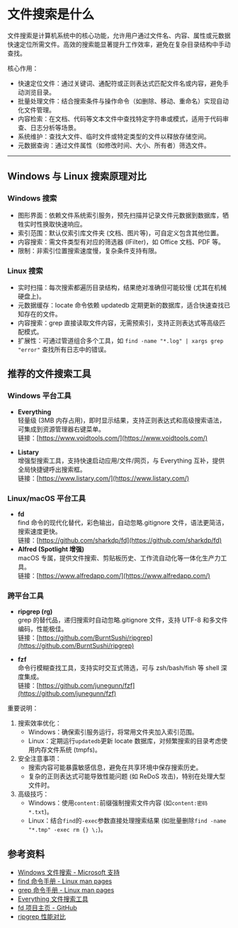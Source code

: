 # 文件搜索是什么

文件搜索是计算机系统中的核心功能，允许用户通过文件名、内容、属性或元数据快速定位所需文件。高效的搜索能显著提升工作效率，避免在复杂目录结构中手动查找。

核心作用：

- 快速定位文件：通过关键词、通配符或正则表达式匹配文件名或内容，避免手动浏览目录。
- 批量处理文件：结合搜索条件与操作命令（如删除、移动、重命名）实现自动化文件管理。
- 内容检索：在文档、代码等文本文件中查找特定字符串或模式，适用于代码审查、日志分析等场景。
- 系统维护：查找大文件、临时文件或特定类型的文件以释放存储空间。
- 元数据查询：通过文件属性（如修改时间、大小、所有者）筛选文件。

---

## Windows 与 Linux 搜索原理对比

### Windows 搜索

- 图形界面：依赖文件系统索引服务，预先扫描并记录文件元数据到数据库，牺牲实时性换取快速响应。
- 索引范围：默认仅索引库文件夹 (文档、图片等)，可自定义包含其他位置。
- 内容搜索：需文件类型有对应的筛选器 (IFilter)，如 Office 文档、PDF 等。
- 限制：非索引位置搜索速度慢，复杂条件支持有限。

### Linux 搜索

- 实时扫描：每次搜索都遍历目录结构，结果绝对准确但可能较慢 (尤其在机械硬盘上)。
- 元数据缓存：locate 命令依赖 updatedb 定期更新的数据库，适合快速查找已知存在的文件。
- 内容搜索：grep 直接读取文件内容，无需预索引，支持正则表达式等高级匹配模式。
- 扩展性：可通过管道组合多个工具，如 `find -name "*.log" | xargs grep "error"` 查找所有日志中的错误。

## 推荐的文件搜索工具

### Windows 平台工具

- **Everything**  
  轻量级 (3MB 内存占用)，即时显示结果，支持正则表达式和高级搜索语法，可集成到资源管理器右键菜单。  
  链接：[https://www.voidtools.com/](https://www.voidtools.com/)

- **Listary**  
  增强型搜索工具，支持快速启动应用/文件/网页，与 Everything 互补，提供全局快捷键呼出搜索框。  
  链接：[https://www.listary.com/](https://www.listary.com/)

### Linux/macOS 平台工具

- **fd**  
  find 命令的现代化替代，彩色输出，自动忽略.gitignore 文件，语法更简洁，搜索速度更快。  
  链接：[https://github.com/sharkdp/fd](https://github.com/sharkdp/fd)
- **Alfred (Spotlight 增强)**  
  macOS 专属，提供文件搜索、剪贴板历史、工作流自动化等一体化生产力工具。  
  链接：[https://www.alfredapp.com/](https://www.alfredapp.com/)

### 跨平台工具

- **ripgrep (rg)**  
  grep 的替代品，递归搜索时自动忽略.gitignore 文件，支持 UTF-8 和多文件编码，性能极佳。  
  链接：[https://github.com/BurntSushi/ripgrep](https://github.com/BurntSushi/ripgrep)

- **fzf**  
  命令行模糊查找工具，支持实时交互式筛选，可与 zsh/bash/fish 等 shell 深度集成。  
  链接：[https://github.com/junegunn/fzf](https://github.com/junegunn/fzf)

重要说明：

1. 搜索效率优化：
    - Windows：确保索引服务运行，将常用文件夹加入索引范围。
    - Linux：定期运行`updatedb`更新 locate 数据库，对频繁搜索的目录考虑使用内存文件系统 (tmpfs)。
2. 安全注意事项：
    - 搜索内容可能暴露敏感信息，避免在共享环境中保存搜索历史。
    - 复杂的正则表达式可能导致性能问题 (如 ReDoS 攻击)，特别在处理大型文件时。
3. 高级技巧：
    - Windows：使用`content:`前缀强制搜索文件内容 (如`content:密码 *.txt`)。
    - Linux：结合`find`的`-exec`参数直接处理搜索结果 (如批量删除`find -name "*.tmp" -exec rm {} \;`)。

## 参考资料

- [Windows 文件搜索 - Microsoft 支持](https://support.microsoft.com/zh-cn/windows/%E5%9C%A8-windows-%E4%B8%AD%E6%9F%A5%E6%89%BE%E6%96%87%E4%BB%B6-5c7c8cfe-c289-fae4-f5f8-6b3fdba418d2)
- [find 命令手册 - Linux man pages](https://man7.org/linux/man-pages/man1/find.1.html)
- [grep 命令手册 - Linux man pages](https://man7.org/linux/man-pages/man1/grep.1.html)
- [Everything 文件搜索工具](https://www.voidtools.com/zh-cn/downloads/)
- [fd 项目主页 - GitHub](https://github.com/sharkdp/fd)
- [ripgrep 性能对比](https://blog.burntsushi.net/ripgrep/)
